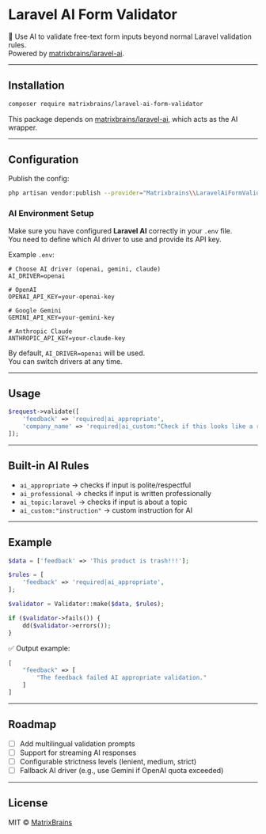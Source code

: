 # Laravel AI Form Validator

🚀 Use AI to validate free-text form inputs beyond normal Laravel validation rules.  
Powered by [matrixbrains/laravel-ai](https://github.com/matrixbrains/laravel-ai).

---

## Installation

```bash
composer require matrixbrains/laravel-ai-form-validator
```

This package depends on [matrixbrains/laravel-ai](https://github.com/matrixbrains/laravel-ai), which acts as the AI wrapper.

---

## Configuration

Publish the config:

```bash
php artisan vendor:publish --provider="Matrixbrains\\LaravelAiFormValidator\\LaravelAiFormValidatorServiceProvider" --tag=config
```

### AI Environment Setup

Make sure you have configured **Laravel AI** correctly in your `.env` file.  
You need to define which AI driver to use and provide its API key.

Example `.env`:

```env
# Choose AI driver (openai, gemini, claude)
AI_DRIVER=openai

# OpenAI
OPENAI_API_KEY=your-openai-key

# Google Gemini
GEMINI_API_KEY=your-gemini-key

# Anthropic Claude
ANTHROPIC_API_KEY=your-claude-key
```

By default, `AI_DRIVER=openai` will be used.  
You can switch drivers at any time.

---

## Usage

```php
$request->validate([
    'feedback' => 'required|ai_appropriate',
    'company_name' => 'required|ai_custom:"Check if this looks like a real company name"',
]);
```

---

## Built-in AI Rules

- `ai_appropriate` → checks if input is polite/respectful
- `ai_professional` → checks if input is written professionally
- `ai_topic:laravel` → checks if input is about a topic
- `ai_custom:"instruction"` → custom instruction for AI

---

## Example

```php
$data = ['feedback' => 'This product is trash!!!'];

$rules = [
    'feedback' => 'required|ai_appropriate',
];

$validator = Validator::make($data, $rules);

if ($validator->fails()) {
    dd($validator->errors()); 
}
```

✅ Output example:

```php
[
    "feedback" => [
        "The feedback failed AI appropriate validation."
    ]
]
```

---

## Roadmap

- [ ] Add multilingual validation prompts
- [ ] Support for streaming AI responses
- [ ] Configurable strictness levels (lenient, medium, strict)
- [ ] Fallback AI driver (e.g., use Gemini if OpenAI quota exceeded)

---

## License

MIT © [MatrixBrains](https://github.com/matrixbrains)
